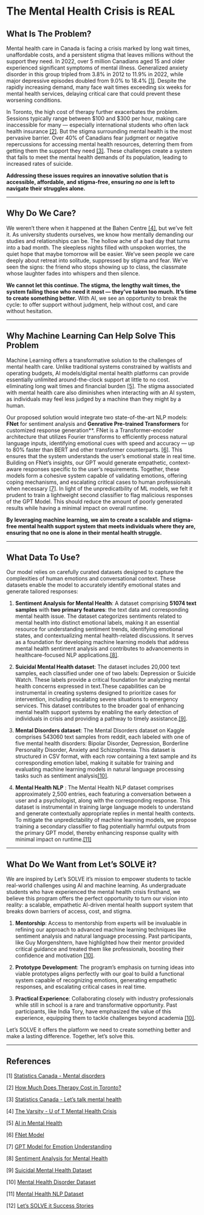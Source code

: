 # The Mental Health Crisis is REAL

## What Is The Problem?  

Mental health care in Canada is facing a crisis marked by long wait times, unaffordable costs, and a persistent stigma that leaves millions without the support they need. In 2022, over 5 million Canadians aged 15 and older experienced significant symptoms of mental illness. Generalized anxiety disorder in this group tripled from 3.8% in 2012 to 11.9% in 2022, while major depressive episodes doubled from 9.0% to 18.4% [[1]](#1). Despite the rapidly increasing demand, many face wait times exceeding six weeks for mental health services, delaying critical care that could prevent these worsening conditions.  

In Toronto, the high cost of therapy further exacerbates the problem. Sessions typically range between $100 and $300 per hour, making care inaccessible for many &mdash; especially international students who often lack health insurance [[2]](#2). But the stigma surrounding mental health is the most pervasive barrier. Over 40% of Canadians fear judgment or negative repercussions for accessing mental health resources, deterring them from getting them the support they need [[3]](#3). These challenges create a system that fails to meet the mental health demands of its population, leading to increased rates of suicide.

**Addressing these issues requires an innovative solution that is accessible, affordable, and stigma-free, ensuring *no one* is left to navigate their struggles alone.**

---

## Why Do We Care?  

We weren’t there when it happened at the Bahen Centre [[4]](#4), but we’ve felt it. As university students ourselves, we know how mentally demanding our studies and relationships can be. The hollow ache of a bad day that turns into a bad month. The sleepless nights filled with unspoken worries, the quiet hope that maybe tomorrow will be easier. We’ve seen people we care deeply about retreat into solitude, suppressed by stigma and fear. We’ve seen the signs: the friend who stops showing up to class, the classmate whose laughter fades into whispers and then silence.

**We cannot let this continue. The stigma, the lengthy wait times, the system failing those who need it most &mdash; they’ve taken too much.** **It’s time to create something better.** With AI, we see an opportunity to break the cycle: to offer support without judgment, help without cost, and care without hesitation. 

---

## Why Machine Learning Can Help Solve This Problem  

Machine Learning offers a transformative solution to the challenges of mental health care. Unlike traditional systems constrained by waitlists and operating budgets, AI models/digital mental health platforms can provide essentially unlimited around-the-clock support at little to no cost. eliminating long wait times and financial burden [[5]](#5). The stigma associated with mental health care also diminishes when interacting with an AI system, as individuals may feel less judged by a machine than they might by a human.  

Our proposed solution would integrate two state-of-the-art NLP models: **FNet** for sentiment analysis and **Genrative Pre-trained Transformers** for customized response generation**. FNet is a Transformer-encoder architecture that utilizes Fourier transforms to efficiently process natural language inputs, identifying emotional cues with speed and accuracy &mdash; up to 80% faster than BERT and other transformer counterparts. [[6]](#6). This ensures that the system understands the user’s emotional state in real time. Building on FNet’s insights, our GPT would generate empathetic, context-aware responses specific to the user’s requirements. Together, these models form a cohesive system capable of validating emotions, offering coping mechanisms, and escalating critical cases to human professionals when necessary [[7]](#7). In light of the unpredicatbility of ML models, we felt it prudent to train a lightweight second classifier to flag malicious responses of the GPT Model. This should reduce the amount of poorly generated results while having a minimal impact on overall runtime.

**By leveraging machine learning, we aim to create a scalable and stigma-free mental health support system that meets individuals where they are, ensuring that no one is alone in their mental health struggle.**

---

## What Data To Use?  

Our model relies on carefully curated datasets designed to capture the complexities of human emotions and conversational context. These datasets enable the model to accurately identify emotional states and generate tailored responses:  

1. **Sentiment Analysis for Mental Health**: A dataset comprising **51074 text samples** with **two primary features**: the text data and corresponding mental health issue. The dataset categorizes sentiments related to mental health into distinct emotional labels, making it an essential resource for understanding sentiment trends, identifying emotional states, and contextualizing mental health-related discussions. It serves as a foundation for developing machine learning models that address mental health sentiment analysis and contributes to advancements in healthcare-focused NLP applications.[[8]](#8).  

2. **Suicidal Mental Health dataset**: The dataset includes 20,000 text samples, each classified under one of two labels: Depression or Suicide Watch. These labels provide a critical foundation for analyzing mental health concerns expressed in text.These capabilities can be instrumental in creating systems designed to prioritize cases for intervention, including escalating severe situations to emergency services.
This dataset contributes to the broader goal of enhancing mental health support systems by enabling the early detection of individuals in crisis and providing a pathway to timely assistance.[[9]](#9).

3. **Mental Disorders dataset**: The Mental Disorders dataset on Kaggle comprises 543060 text samples from reddit, each labeled with one of five mental health disorders: Bipolar Disorder, Depression, Borderline Personality Disorder, Anxiety and Schizophrenia. This dataset is structured in CSV format, with each row containing a text sample and its corresponding emotion label, making it suitable for training and evaluating machine learning models in natural language processing tasks such as sentiment analysis[[10]](#10).

4. **Mental Health NLP** : The Mental Health NLP dataset comprises approximately 2,500 entries, each featuring a conversation between a user and a psychologist, along with the corresponding response. This dataset is instrumental in training large language models to understand and generate contextually appropriate replies in mental health contexts. To mitigate the unpredictability of machine learning models, we propose training a secondary classifier to flag potentially harmful outputs from the primary GPT model, thereby enhancing response quality with minimal impact on runtime.[[11]](#11)

---

## What Do We Want from Let’s SOLVE it?  

We are inspired by Let’s SOLVE it’s mission to empower students to tackle real-world challenges using AI and machine learning. As undergraduate students who have experienced the mental health crisis firsthand, we believe this program offers the perfect opportunity to turn our vision into reality: a scalable, empathetic AI-driven mental health support system that breaks down barriers of access, cost, and stigma.  

1. **Mentorship**: Access to mentorship from experts will be invaluable in refining our approach to advanced machine learning techniques like sentiment analysis and natural language processing. Past participants, like Guy Morgenshtern, have highlighted how their mentor provided critical guidance and treated them like professionals, boosting their confidence and motivation [[10]](#10).  

2. **Prototype Development**: The program’s emphasis on turning ideas into viable prototypes aligns perfectly with our goal to build a functional system capable of recognizing emotions, generating empathetic responses, and escalating critical cases in real time.  

3. **Practical Experience**: Collaborating closely with industry professionals while still in school is a rare and transformative opportunity. Past participants, like India Tory, have emphasized the value of this experience, equipping them to tackle challenges beyond academia [[10]](#10).  

Let’s SOLVE it offers the platform we need to create something better and make a lasting difference. Together, let’s solve this.  

---

## References  
<a id="1">[1]</a>
[Statistics Canada - Mental disorders](https://www150.statcan.gc.ca/n1/pub/12-581-x/2023001/sec8-eng.htm)  

<a id="2">[2]</a>
[How Much Does Therapy Cost in Toronto?](https://thetherapycentre.ca/how-much-does-therapy-cost-in-toronto/)  

<a id="3">[3]</a>
[Statistics Canada - Let’s talk mental health](https://www.statcan.gc.ca/o1/en/plus/5461-lets-talk-mental-health) 

<a id="4">[4]</a>
[The Varsity - U of T Mental Health Crisis](https://thevarsity.ca/2019/09/29/enough-is-enough-this-is-an-emergency-u-of-t-must-immediately-address-its-mental-health-crisis/)  

<a id="5">[5]</a>
[AI in Mental Health](https://www.narcity.com/)  

<a id="6">[6]</a>
[FNet Model](https://arxiv.org/abs/2105.03824)  

<a id="7">[7]</a>
[GPT Model for Emotion Understanding](https://arxiv.org/pdf/2410.01306)  

<a id="8">[8]</a>
[Sentiment Analysis for Mental Health](https://www.kaggle.com/datasets/suchintikasarkar/sentiment-analysis-for-mental-health)  

<a id="9">[9]</a>
[Suicidal Mental Health Dataset](https://www.kaggle.com/datasets/aradhakkandhari/suicidal-mental-health-dataset)  

<a id="10">[10]</a>
[Mental Health Disorder Dataset](https://www.kaggle.com/datasets/kamaruladha/mental-disorders-identification-reddit-nlp)

<a id="11">[11]</a>
[Mental Health NLP Dataset](https://www.kaggle.com/datasets/thedevastator/nlp-mental-health-conversations)

<a id="12">[12]</a>
[Let’s SOLVE it Success Stories](https://rbcborealis.com/lets-solve-it/)  
